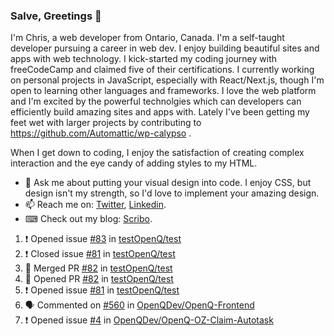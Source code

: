### Salve, Greetings 👋

I'm Chris, a web developer from Ontario, Canada. I'm a self-taught developer pursuing a career in web dev. I enjoy building beautiful sites and apps with web technology.
I kick-started my coding journey with freeCodeCamp and claimed five of their certifications.  I currently working on personal projects in JavaScript, especially with React/Next.js, though I'm open to learning other languages and frameworks. I love the web platform and I'm excited by the powerful technolgies which can developers can efficiently build amazing sites and apps with. Lately I've been getting my feet wet with larger projects by contributing to https://github.com/Automattic/wp-calypso .

When I get down to coding, I enjoy the satisfaction of creating complex interaction and the eye candy of adding styles to my HTML. 

- 💬 Ask me about putting your visual design into code. I enjoy CSS, but design isn't my strength, so I'd love to implement your amazing design.
- 📫 Reach me on: [Twitter](https://twitter.com/Christo28120856), [Linkedin](https://www.linkedin.com/in/christopher-stevers-07b9a5204/).
- ⌨ Check out my blog: [Scribo](https://christopherstevers.cf).
<!--
**Christopher-Stevers/Christopher-Stevers** is a ✨ _special_ ✨ repository because its `README.md` (this file) appears on your GitHub profile.

Here are some ideas to get you started:

- 🔭 I’m currently working on ...
- 🌱 I’m currently learning ...
- 👯 I’m looking to collaborate on ...
- 🤔 I’m looking for help with ...
- 😄 Pronouns: ...
- ⚡ Fun fact: ...
-->

<!--START_SECTION:activity-->
1. ❗️ Opened issue [#83](https://github.com/testOpenQ/test/issues/83) in [testOpenQ/test](https://github.com/testOpenQ/test)
2. ❗️ Closed issue [#81](https://github.com/testOpenQ/test/issues/81) in [testOpenQ/test](https://github.com/testOpenQ/test)
3. 🎉 Merged PR [#82](https://github.com/testOpenQ/test/pull/82) in [testOpenQ/test](https://github.com/testOpenQ/test)
4. 💪 Opened PR [#82](https://github.com/testOpenQ/test/pull/82) in [testOpenQ/test](https://github.com/testOpenQ/test)
5. ❗️ Opened issue [#81](https://github.com/testOpenQ/test/issues/81) in [testOpenQ/test](https://github.com/testOpenQ/test)
6. 🗣 Commented on [#560](https://github.com/OpenQDev/OpenQ-Frontend/issues/560) in [OpenQDev/OpenQ-Frontend](https://github.com/OpenQDev/OpenQ-Frontend)
7. ❗️ Opened issue [#4](https://github.com/OpenQDev/OpenQ-OZ-Claim-Autotask/issues/4) in [OpenQDev/OpenQ-OZ-Claim-Autotask](https://github.com/OpenQDev/OpenQ-OZ-Claim-Autotask)
<!--END_SECTION:activity-->
